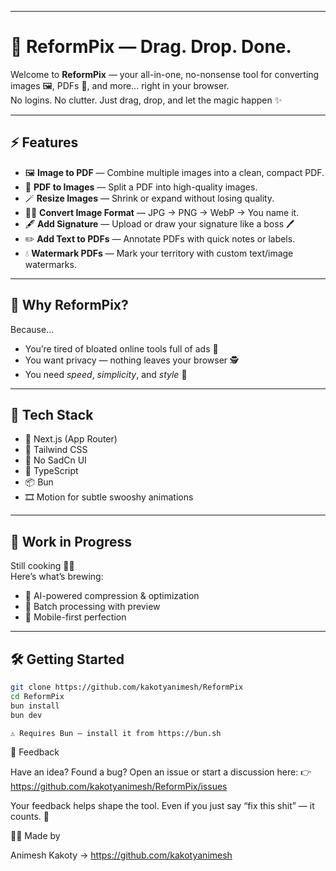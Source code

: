 
---

# 📸 ReformPix — Drag. Drop. Done.

Welcome to **ReformPix** — your all-in-one, no-nonsense tool for converting images 🖼️, PDFs 📄, and more... right in your browser.  
No logins. No clutter. Just drag, drop, and let the magic happen ✨

---

## ⚡ Features

- 🖼️ **Image to PDF** — Combine multiple images into a clean, compact PDF.  
- 🔄 **PDF to Images** — Split a PDF into high-quality images.  
- 🪄 **Resize Images** — Shrink or expand without losing quality.  
- 🧙‍♂️ **Convert Image Format** — JPG → PNG → WebP → You name it.  
- 🖋️ **Add Signature** — Upload or draw your signature like a boss 🖊️  
- ✏️ **Add Text to PDFs** — Annotate PDFs with quick notes or labels.  
- 💧 **Watermark PDFs** — Mark your territory with custom text/image watermarks.  

---

## 🧠 Why ReformPix?

Because...  
- You’re tired of bloated online tools full of ads 😤  
- You want privacy — nothing leaves your browser 🕵️  
- You need *speed*, *simplicity*, and *style* 🚀  

---

## 🧪 Tech Stack

- 🧬 Next.js (App Router)  
- 💅 Tailwind CSS  
- 🎨 No SadCn UI  
- 💽 TypeScript 
- 📦 Bun 
- 🎞️ Motion for subtle swooshy animations  

---

## 🚧 Work in Progress

Still cooking 👨‍🍳  
Here’s what’s brewing:  
- 🧠 AI-powered compression & optimization  
- 📂 Batch processing with preview  
- 📱 Mobile-first perfection  

---

## 🛠️ Getting Started

```bash
git clone https://github.com/kakotyanimesh/ReformPix
cd ReformPix
bun install
bun dev

⚠️ Requires Bun — install it from https://bun.sh
```
💬 Feedback

Have an idea? Found a bug?
Open an issue or start a discussion here:
👉 https://github.com/kakotyanimesh/ReformPix/issues

Your feedback helps shape the tool. Even if you just say “fix this shit” — it counts. 💌



👨‍🎨 Made by

Animesh Kakoty
→ https://github.com/kakotyanimesh



